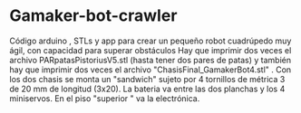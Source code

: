 # Gamaker-bot-crawler
Código arduino , STLs y app para crear un pequeño robot cuadrúpedo muy ágil, con capacidad para superar obstáculos
Hay que imprimir dos veces el archivo PARpatasPistoriusV5.stl (hasta tener dos pares de patas) y 
también hay que imprimir dos veces el archivo "ChasisFinal_GamakerBot4.stl"  .
Con los dos chasis se monta un "sandwich" sujeto por 4 tornillos de métrica 3 de 20 mm de longitud (3x20).
La bateria va entre las dos planchas y los 4 miniservos. En el piso "superior " va la electrónica.
